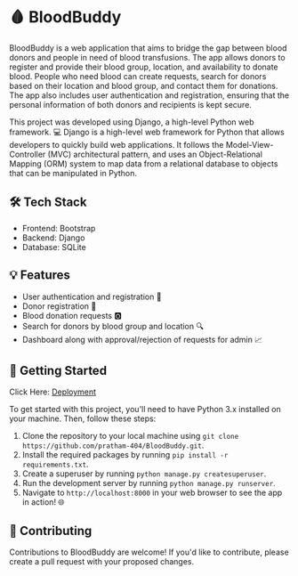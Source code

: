 # 🩸 BloodBuddy
BloodBuddy is a web application that aims to bridge the gap between blood donors and people in need of blood transfusions. The app allows donors to register and provide their blood group, location, and availability to donate blood. People who need blood can create requests, search for donors based on their location and blood group, and contact them for donations. The app also includes user authentication and registration, ensuring that the personal information of both donors and recipients is kept secure.

This project was developed using Django, a high-level Python web framework. 💻 Django is a high-level web framework for Python that allows developers to quickly build web applications. It follows the Model-View-Controller (MVC) architectural pattern, and uses an Object-Relational Mapping (ORM) system to map data from a relational database to objects that can be manipulated in Python.

## 🛠️ Tech Stack
- Frontend: Bootstrap 
- Backend: Django 
- Database: SQLite

## 💡 Features
- User authentication and registration 🔑
- Donor registration 🚪
- Blood donation requests 🅾️
- Search for donors by blood group and location 🔍
- Dashboard along with approval/rejection of requests for admin 📈

## 🚀 Getting Started

Click Here: [Deployment](http://pratham102.pythonanywhere.com/)

To get started with this project, you'll need to have Python 3.x installed on your machine. Then, follow these steps:

1. Clone the repository to your local machine using `git clone https://github.com/pratham-404/BloodBuddy.git`.
2. Install the required packages by running `pip install -r requirements.txt`.
3. Create a superuser by running `python manage.py createsuperuser`.
4. Run the development server by running `python manage.py runserver`.
5. Navigate to `http://localhost:8000` in your web browser to see the app in action! 🌐

## 🤝 Contributing
Contributions to BloodBuddy are welcome! If you'd like to contribute, please create a pull request with your proposed changes.
